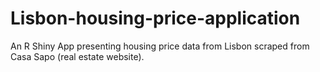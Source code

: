 # Lisbon-housing-price-application
An R Shiny App presenting housing price data from Lisbon scraped from Casa Sapo (real estate website).
